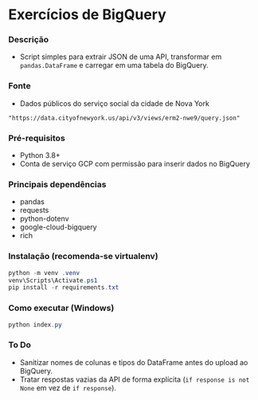 # Exercícios de BigQuery

### Descrição
- Script simples para extrair JSON de uma API, transformar em `pandas.DataFrame` e carregar em uma tabela do BigQuery.

### Fonte
- Dados públicos do serviço social da cidade de Nova York
```
"https://data.cityofnewyork.us/api/v3/views/erm2-nwe9/query.json"
```

### Pré-requisitos
- Python 3.8+
- Conta de serviço GCP com permissão para inserir dados no BigQuery

### Principais dependências
- pandas
- requests
- python-dotenv
- google-cloud-bigquery
- rich

### Instalação (recomenda-se virtualenv)

```powershell
python -m venv .venv
venv\Scripts\Activate.ps1
pip install -r requirements.txt
```

### Como executar (Windows)

```powershell
python index.py
```

### To Do
- Sanitizar nomes de colunas e tipos do DataFrame antes do upload ao BigQuery.
- Tratar respostas vazias da API de forma explícita (`if response is not None` em vez de `if response`).